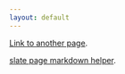 ```yaml
---
layout: default
---
```



[Link to another page](./pages/telegram_game.html).

[slate page markdown helper](https://pages-themes.github.io/slate/).
